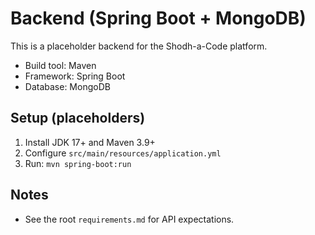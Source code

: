 # Backend (Spring Boot + MongoDB)

This is a placeholder backend for the Shodh-a-Code platform.

- Build tool: Maven
- Framework: Spring Boot
- Database: MongoDB

## Setup (placeholders)
1. Install JDK 17+ and Maven 3.9+
2. Configure `src/main/resources/application.yml`
3. Run: `mvn spring-boot:run`

## Notes
- See the root `requirements.md` for API expectations.
